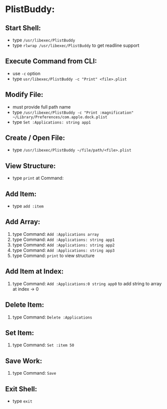 # PlistBuddy:

## Start Shell:

- type `/usr/libexec/PlistBuddy`
- type `rlwrap /usr/libexec/PlistBuddy` to get readline support

## Execute Command from CLI:

- use `-c` option
- type `usr/libexec/PlistBuddy -c "Print" <file>.plist`

## Modify File:

- must provide full path name
- type
  `/usr/libexec/PlistBuddy -c "Print :magnification" ~/Library/Preferences/com.apple.dock.plist`
- type `Set :Applications: string app1`

## Create / Open File:

- type `/usr/libexec/PlistBuddy ~/file/path/<file>.plist`

## View Structure:

- type `print` at Command:

## Add Item:

- type `add :item`

## Add Array:

1. type Command: `Add :Applications array`
2. type Command: `Add :Applications: string app1`
3. type Command: `Add :Applications: string app2`
4. type Command: `Add :Applications: string app3`
5. type Command: `print` to view structure

## Add Item at Index:

1. type Command: `Add :Applications:0 string app0` to add string to array at
   index -> 0

## Delete Item:

1. type Command: `Delete :Applications`

## Set Item:

1. type Command: `Set :item 50`

## Save Work:

1. type Command: `Save`

## Exit Shell:

- type `exit`
